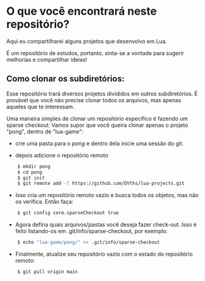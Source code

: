 # O que você encontrará neste repositório?

Aqui eu compartilharei alguns projetos que desenvolvo em Lua.

É um repositório de estudos, portanto, sinta-se a vontade para sugerir
melhorias e compartilhar ideias!

## Como clonar os subdiretórios:

Esse repositório trará diversos projetos divididos em outros
subdiretórios. É provável que você não precise clonar todos os arquivos,
mas apenas aqueles que te interessam.

Uma maneira simples de clonar um repositório específico é fazendo um
sparse checkout: Vamos supor que você queira clonar apenas o projeto
"pong", dentro de "lua-game":

-   crie uma pasta para o *pong* e dentro dela inicie uma sessão do git.

-   depois adicione o repositório remoto

``` bash
    $ mkdir pong 
    $ cd pong
    $ git init
    $ git remote add -f https://github.com/DVths/lua-projects.git
```

-   Isso cria um repositório remoto vazio e busca todos os objetos, mas
    não os verifica. Então faça:

``` bash
    $ git config core.sparseCheckout true
```

-   Agora defina quais arquivos/pastas você deseja fazer check-out. Isso
    é feito listando-os em .git/info/sparse-checkout, por exemplo:

``` bash
    $ echo "lua-game/pong/" >> .git/info/sparse-checkout
```

-   Finalmente, atualize seu repositório vazio com o estado do
    repositório remoto:

``` bash
    $ git pull origin main
```
